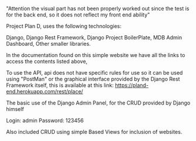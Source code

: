"Attention the visual part has not been properly worked out since the test is for the back end, so it does not reflect my front end ability"


Project Plan D, uses the following technologies:

Django,
Django Rest Framework,
Django Project BoilerPlate,
MDB Admin Dashboard,
Other smaller libraries.

In the documentation found on this simple website we have all the links to access the contents listed above,

To use the API, api does not have specific rules for use so it can be used using "PostMan" or the graphical interface
provided by the Django Rest Framework itself, this is available at this link:
https://pland-end.herokuapp.com/rest/place/

The basic use of the Django Admin Panel, for the CRUD provided by Django himself

Login: admin
Password: 123456

Also included CRUD using simple Based Views for inclusion of websites.